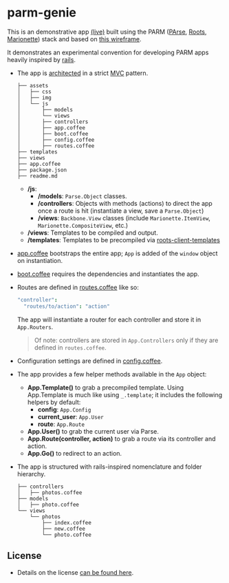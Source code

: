 parm-genie
==========

This is an demonstrative app [(live)](http://parm.bycarrot.com) built using the PARM ([PArse](http://parse.com), [Roots](https://github.com/jenius/roots), [Marionette](https://github.com/marionettejs/backbone.marionette)) stack and based on [this wireframe](wireframes.sketch).

It demonstrates an experimental convention for developing PARM apps heavily inspired by [rails](https://github.com/rails/rails).

- The app is [architected](assets/js) in a strict [MVC](http://en.wikipedia.org/wiki/Model%E2%80%93view%E2%80%93controller) pattern.

  ```
  ├── assets
  │   ├── css
  │   ├── img
  │   └── js
  │       ├── models
  │       └── views
  │       ├── controllers
  │       ├── app.coffee
  │       ├── boot.coffee
  │       ├── config.coffee
  │       ├── routes.coffee
  ├── templates
  ├── views
  ├── app.coffee
  ├── package.json
  ├── readme.md
  ```

  - **/js**:
    - **/models**: `Parse.Object` classes.
    - **/controllers**: Objects with methods (actions) to direct the app once a route is hit (instantiate a view, save a `Parse.Object`)
    - **/views**: `Backbone.View` classes (include `Marionette.ItemView`, `Marionette.CompositeView`, etc.)
  - **/views**: Templates to be compiled and output.
  - **/templates**: Templates to be precompiled via [roots-client-templates](https://github.com/carrot/roots-client-templates)

- [app.coffee](assets/js/app.coffee) bootstraps the entire app; `App` is added of the `window` object on instantiation.
- [boot.coffee](assets/js/boot.coffee) requires the dependencies and instantiates the app.
- Routes are defined in [routes.coffee](assets/js/routes.coffee) like so:

  ```coffeescript
  "controller":
    "routes/to/action": "action"
  ```

  The app will instantiate a router for each controller and store it in `App.Routers`.
  > Of note: controllers are stored in `App.Controllers` only if they are defined in `routes.coffee`.

- Configuration settings are defined in [config.coffee](assets/js/config.coffee).
- The app provides a few helper methods available in the `App` object:
  - **App.Template()** to grab a precompiled template.  Using App.Template is much like using `_.template`; it includes the following helpers by default:
    - **config**: `App.Config`
    - **current_user**: `App.User`
    - **route**: `App.Route`
  - **App.User()** to grab the current user via Parse.
  - **App.Route(controller, action)** to grab a route via its controller and action.
  - **App.Go()** to redirect to an action.

- The app is structured with rails-inspired nomenclature and folder hierarchy.

  ```
  ├── controllers
  │   ├── photos.coffee
  ├── models
  │   ├── photo.coffee
  └── views
      └── photos
          ├── index.coffee
          ├── new.coffee
          └── photo.coffee
  ```

## License

- Details on the license [can be found here](LICENSE).
